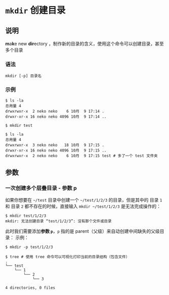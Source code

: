 # `mkdir` 创建目录

## 说明

**m**a**k**e new **dir**ectory ，制作新的目录的含义，使用这个命令可以创建目录，甚至多个目录

### 语法

```shell
mkdir [-p] 目录名
```

### 示例

```shell
$ ls -la
总用量 4
drwxrwxr-x  2 neko neko    6 10月  9 17:14 .
drwxr-xr-x 16 neko neko 4096 10月  9 17:14 ..

$ mkdir test

$ ls -la
总用量 4
drwxrwxr-x  3 neko neko   18 10月  9 17:15 .
drwxr-xr-x 16 neko neko 4096 10月  9 17:15 ..
drwxrwxr-x  2 neko neko    6 10月  9 17:15 test # 多了一个 test 文件夹
```

## 参数

### 一次创建多个层叠目录 - 参数 p

如果你想要在 `~/test` 目录中创建一个 `~/test/1/2/3` 的目录，但是其中的 目录 `1` 和 目录 `2` 都不存在的时候，直接输入 `mkdir ~/test/1/2/3` 是无法完成操作的：

```shell
$ mkdir test/1/2/3
mkdir: 无法创建目录 “test/1/2/3”: 没有那个文件或目录
```

此时我们需要添加**参数 `p`**，`p` 指的是 parent（父级）来自动创建中间缺失的父级目录：
示例：

```shell
$ mkdir -p test/1/2/3

$ tree # 使用 tree 命令可以可视化打印当前的目录结构（包含文件）
.
└── test
    └── 1
        └── 2
            └── 3

4 directories, 0 files
```